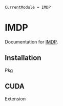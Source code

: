 ```@meta
CurrentModule = IMDP
```

# IMDP

Documentation for [IMDP](https://github.com/zinoex/IMDP.jl).


## Installation
Pkg

## CUDA
Extension